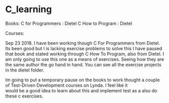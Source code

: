 # C_learning

Books:
  C for Programmers : Dietel
  C How to Program  : Dietel


Courses:



Sep 23 2018.
  I have been working though C For Programmers from Dietel. Its been good but I is lacking exercise problems to solve this I have paused
  that book and stated working through C How To Program, also from Dietel. I am only going to use this one as a means of exercises. Seeing
  how they are the same author the go hand in hand. You can see all the exercise projects in the dietel folder.

  Im going to put a temporary pause on the books to work thought a couple of Test-Driven Development courses on Lynda. I feel like it      
  would be a good idea to learn about this and implement test as a also do these c exercises.
